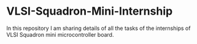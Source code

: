 # VLSI-Squadron-Mini-Internship
In this repository I am sharing details of all the tasks of the internships of VLSI Squadron mini microcontroller board. 

